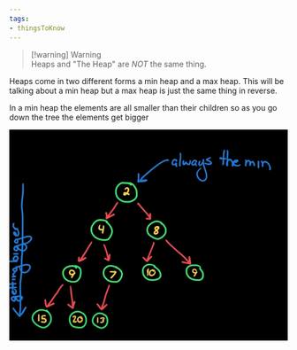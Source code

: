 ```yaml
---
tags:
- thingsToKnow
---
```



 > 
 > \[!warning\] Warning  
 > Heaps and "The Heap" are *NOT* the same thing.

Heaps come in two different forms a min heap and a max heap. This will be talking about a min heap but a max heap is just the same thing in reverse. 

In a min heap the elements are all smaller than their children so as you go down the tree the elements get bigger

![Min_Heap_diagram.png](../../99%20-%20Meta/Assets/Min_Heap_diagram.png)
